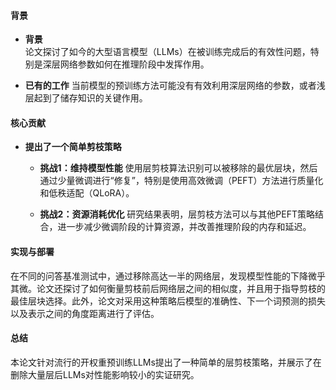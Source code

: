 #### 背景
- **背景**       
    论文探讨了如今的大型语言模型（LLMs）在被训练完成后的有效性问题，特别是深层网络参数如何在推理阶段中发挥作用。

- **已有的工作**
    当前模型的预训练方法可能没有有效利用深层网络的参数，或者浅层起到了储存知识的关键作用。

#### 核心贡献
- **提出了一个简单剪枝策略**
    - **挑战1：维持模型性能**
        使用层剪枝算法识别可以被移除的最优层块，然后通过少量微调进行“修复”，特别是使用高效微调（PEFT）方法进行质量化和低秩适配（QLoRA）。

    - **挑战2：资源消耗优化**
        研究结果表明，层剪枝方法可以与其他PEFT策略结合，进一步减少微调阶段的计算资源，并改善推理阶段的内存和延迟。

#### 实现与部署
在不同的问答基准测试中，通过移除高达一半的网络层，发现模型性能的下降微乎其微。论文还探讨了如何衡量剪枝前后网络层之间的相似度，并且用于指导剪枝的最佳层块选择。此外，论文对采用这种策略后模型的准确性、下一个词预测的损失以及表示之间的角度距离进行了评估。

#### 总结
本论文针对流行的开权重预训练LLMs提出了一种简单的层剪枝策略，并展示了在删除大量层后LLMs对性能影响较小的实证研究。